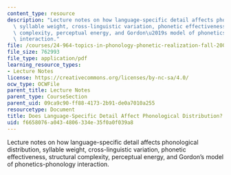 ```yaml
---
content_type: resource
description: "Lecture notes on how language-specific detail affects phonological distribution,\
  \ syllable weight, cross-linguistic variation, phonetic effectiveness, structural\
  \ complexity, perceptual energy, and Gordon\u2019s model of phonetics-phonology\
  \ interaction."
file: /courses/24-964-topics-in-phonology-phonetic-realization-fall-2006/f6658076a0434806334e35f0a0f039a8_MIT24_964F06_lec03_gordon.pdf
file_size: 762993
file_type: application/pdf
learning_resource_types:
- Lecture Notes
license: https://creativecommons.org/licenses/by-nc-sa/4.0/
ocw_type: OCWFile
parent_title: Lecture Notes
parent_type: CourseSection
parent_uid: 09ca9c90-ff88-4173-2b91-de0a7010a255
resourcetype: Document
title: Does Language-Specific Detail Affect Phonological Distribution?
uid: f6658076-a043-4806-334e-35f0a0f039a8
---
```

Lecture notes on how language-specific detail affects phonological distribution, syllable weight, cross-linguistic variation, phonetic effectiveness, structural complexity, perceptual energy, and Gordon’s model of phonetics-phonology interaction.